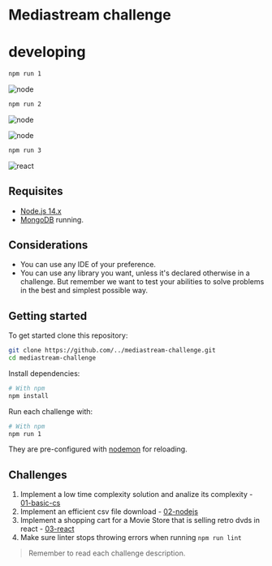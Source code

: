 # Mediastream challenge

# developing
```` bash
npm run 1
````

![node](https://res.cloudinary.com/drqk6qzo7/image/upload/v1664060794/npm-run-1_jpam7g.png)

```` bash
npm run 2
````

![node](https://res.cloudinary.com/drqk6qzo7/image/upload/v1664060922/npm-run-2_1_bvgdx6.png)

![node](https://res.cloudinary.com/drqk6qzo7/image/upload/v1664060950/npm_-run-2_2_ifwgwt.png)


```` bash
npm run 3
````

![react](https://res.cloudinary.com/drqk6qzo7/image/upload/v1664061000/npm-run-3_2_ea84ut.png)


## Requisites

* [Node.js 14.x](https://nodejs.org/en/)
* [MongoDB](https://www.mongodb.com/) running.

## Considerations

* You can use any IDE of your preference.
* You can use any library you want, unless it's declared otherwise in a challenge. But remember we want to test your abilities to solve problems in the best and simplest possible way.

## Getting started

To get started clone this repository:

```sh
git clone https://github.com/../mediastream-challenge.git
cd mediastream-challenge
```

Install dependencies:

```sh
# With npm
npm install
```

Run each challenge with:

```sh
# With npm
npm run 1
```

They are pre-configured with [nodemon](https://github.com/remy/nodemon) for reloading.

## Challenges

1) Implement a low time complexity solution and analize its complexity - [01-basic-cs](01-basic-cs)
2) Implement an efficient csv file download - [02-nodejs](02-nodejs)
3) Implement a shopping cart for a Movie Store that is selling retro dvds in react - [03-react](03-react)
4) Make sure linter stops throwing errors when running `npm run lint`

> Remember to read each challenge description.

